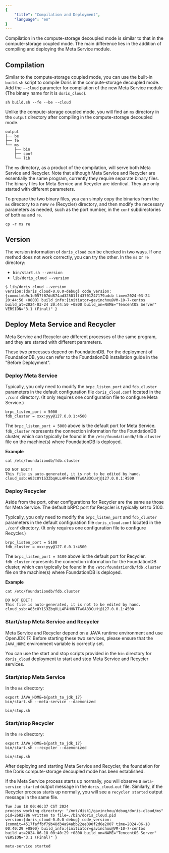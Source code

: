 ```yaml
---
{
    "title": "Compilation and Deployment",
    "language": "en"
}
---
```


<!--
Licensed to the Apache Software Foundation (ASF) under one
or more contributor license agreements.  See the NOTICE file
distributed with this work for additional information
regarding copyright ownership.  The ASF licenses this file
to you under the Apache License, Version 2.0 (the
"License"); you may not use this file except in compliance
with the License.  You may obtain a copy of the License at

  http://www.apache.org/licenses/LICENSE-2.0

Unless required by applicable law or agreed to in writing,
software distributed under the License is distributed on an
"AS IS" BASIS, WITHOUT WARRANTIES OR CONDITIONS OF ANY
KIND, either express or implied.  See the License for the
specific language governing permissions and limitations
under the License.
-->

Compilation in the compute-storage decoupled mode is similar to that in the compute-storage coupled mode. The main difference lies in the addition of compiling and deploying the Meta Service module.

## Compilation

Similar to the compute-storage coupled mode, you can use the built-in `build.sh` script to compile Doris in the compute-storage decoupled mode. Add the `--cloud` parameter for compilation of the new Meta Service module (The binary name for it is `doris_cloud`). 

```shell
sh build.sh --fe --be --cloud 
```

Unlike the compute-storage coupled mode, you will find an `ms` directory in the `output` directory after compiling in the compute-storage decoupled mode.

```shell
output
├── be
├── fe
└── ms
    ├── bin
    ├── conf
    └── lib
```

The `ms` directory, as a product of the compilation, will serve both Meta Service and Recycler. Note that although Meta Service and Recycler are essentially the same program, currently they require separate binary files. The binary files for Meta Service and Recycler are identical. They are only started with different parameters.

To prepare the two binary files, you can simply copy the binaries from the `ms` directory to a new `re` (Recycler) directory, and then modify the necessary parameters as needed, such as the port number, in the `conf` subdirectories of both `ms` and `re`.

```Shell
cp -r ms re
```

## Version

The version information of `doris_cloud` can be checked in two ways. If one method does not work correctly, you can try the other. In the `ms` or `re` directory: 

- `bin/start.sh --version`
- `lib/doris_cloud --version`

```shell
$ lib/doris_cloud --version
version:{doris_cloud-0.0.0-debug} code_version:{commit=b9c1d057f07dd874ad32501ff43701247179adcb time=2024-03-24 20:44:50 +0800} build_info:{initiator=gavinchou@VM-10-7-centos build_at=2024-03-24 20:44:50 +0800 build_on=NAME="TencentOS Server" VERSION="3.1 (Final)" }
```

## Deploy Meta Service and Recycler

Meta Service and Recycler are different processes of the same program, and they are started with different parameters.

These two processes depend on FoundationDB. For the deployment of FoundationDB, you can refer to the FoundationDB installation guide in the "Before Deployment".

### Deploy Meta Service

Typically, you only need to modify the `brpc_listen_port` and `fdb_cluster` parameters in the default configuration file `doris_cloud.conf` located in the `./conf` directory. (It only requires one configuration file to configure Meta Service.)

```Shell
brpc_listen_port = 5000
fdb_cluster = xxx:yyy@127.0.0.1:4500
```

The `brpc_listen_port = 5000` above is the default port for Meta Service. `fdb_cluster` represents the connection information for the FoundationDB cluster, which can typically be found in the `/etc/foundationdb/fdb.cluster` file on the machine(s) where FoundationDB is deployed.

**Example**

```shell
cat /etc/foundationdb/fdb.cluster

DO NOT EDIT!
This file is auto-generated, it is not to be edited by hand.
cloud_ssb:A83c8Y1S3ZbqHLL4P4HHNTTw0A83CuHj@127.0.0.1:4500
```

### Deploy Recycler

Aside from the port, other configurations for Recycler are the same as those for Meta Service. The default bRPC port for Recycler is typically set to 5100.

Typically, you only need to modify the `brpc_listen_port` and `fdb_cluster` parameters in the default configuration file `doris_cloud.conf` located in the `./conf` directory. (It only requires one configuration file to configure Recycler.)

```Shell
brpc_listen_port = 5100
fdb_cluster = xxx:yyy@127.0.0.1:4500
```

The `brpc_listen_port = 5100` above is the default port for Recycler. `fdb_cluster` represents the connection information for the FoundationDB cluster, which can typically be found in the `/etc/foundationdb/fdb.cluster` file on the machine(s) where FoundationDB is deployed.

**Example**

```shell
cat /etc/foundationdb/fdb.cluster

DO NOT EDIT!
This file is auto-generated, it is not to be edited by hand.
cloud_ssb:A83c8Y1S3ZbqHLL4P4HHNTTw0A83CuHj@127.0.0.1:4500
```

### Start/stop Meta Service and Recycler

Meta Service and Recycler depend on a JAVA runtime environment and use OpenJDK 17. Before starting these two services, please ensure that the `JAVA_HOME` environment variable is correctly set.

You can use the start and stop scripts provided in the `bin` directory for `doris_cloud` deployment to start and stop Meta Service and Recycler services.

### Start/stop Meta Service

In the `ms` directory: 

```Shell
export JAVA_HOME=${path_to_jdk_17}
bin/start.sh --meta-service --daemonized

bin/stop.sh
```

### Start/stop Recycler

In the `re` directory: 

```Shell
export JAVA_HOME=${path_to_jdk_17}
bin/start.sh --recycler --daemonized

bin/stop.sh
```

After deploying and starting Meta Service and Recycler, the foundation for the Doris compute-storage decoupled mode has been established.

If the Meta Service process starts up normally, you will observe a `meta-service started` output message in the `doris_cloud.out` file. Similarly, if the Recycler process starts up normally, you will see a `recycler started` output message in the same file.

```
Tue Jun 18 00:46:37 CST 2024
process working directory: "/mnt/disk1/gavinchou/debug/doris-cloud/ms"
pid=2682786 written to file=./bin/doris_cloud.pid
version:{doris_cloud-0.0.0-debug} code_version:{commit=4517faffbf79b48d34a94abb22ee090f2d6e2007 time=2024-06-18 00:40:29 +0800} build_info:{initiator=gavinchou@VM-10-7-centos build_at=2024-06-18 00:40:29 +0800 build_on=NAME="TencentOS Server" VERSION="3.1 (Final)" }

meta-service started
```

